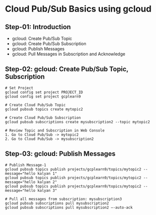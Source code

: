 # Cloud Pub/Sub Basics using gcloud

## Step-01: Introduction
- gcloud: Create Pub/Sub Topic
- gcloud: Create Pub/Sub Subscription
- gcloud: Publish Messages
- gcloud: Pull Messages in Subscription and Acknowledge

## Step-02: gcloud: Create Pub/Sub Topic, Subscription
```t
# Set Project
gcloud config set project PROJECT_ID
gcloud config set project gcplearn9

# Create Cloud Pub/Sub Topic
gcloud pubsub topics create mytopic2

# Create Cloud Pub/Sub Subscription
gcloud pubsub subscriptions create mysubscription2 --topic mytopic2

# Review Topic and Subscription in Web Console
1. Go to Cloud Pub/Sub -> mytopic2
2. Go to Cloud Pub/Sub -> mysubscription2
```
## Step-03: gcloud: Publish Messages
```t
# Publish Message-1
gcloud pubsub topics publish projects/gcplearn9/topics/mytopic2 --message="hello kalyan 1" 
gcloud pubsub topics publish projects/gcplearn9/topics/mytopic2 --message="hello kalyan 2" 
gcloud pubsub topics publish projects/gcplearn9/topics/mytopic2 --message="hello kalyan 3" 

# Pull all messages from subscription: mysubscription3
gcloud pubsub subscriptions pull mysubscription2
gcloud pubsub subscriptions pull mysubscription2 —-auto-ack
```